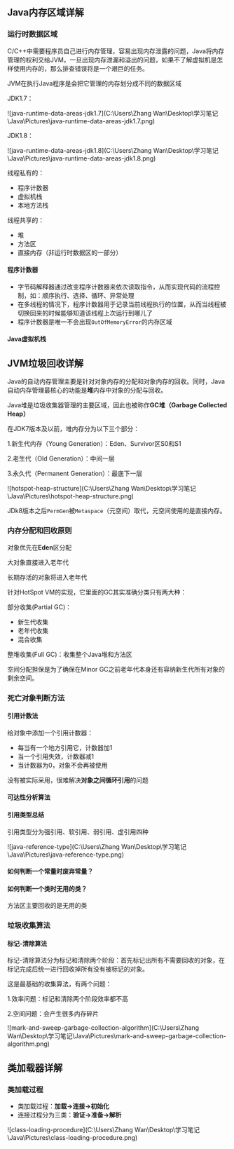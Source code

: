 ## Java内存区域详解

### 运行时数据区域

C/C++中需要程序员自己进行内存管理，容易出现内存泄露的问题，Java将内存管理的权利交给JVM，一旦出现内存泄漏和溢出的问题，如果不了解虚拟机是怎样使用内存的，那么排查错误将是一个艰巨的任务。

JVM在执行Java程序是会把它管理的内存划分成不同的数据区域

JDK1.7：

![java-runtime-data-areas-jdk1.7](C:\Users\Zhang Wan\Desktop\学习笔记\Java\Pictures\java-runtime-data-areas-jdk1.7.png)

JDK1.8：

![java-runtime-data-areas-jdk1.8](C:\Users\Zhang Wan\Desktop\学习笔记\Java\Pictures\java-runtime-data-areas-jdk1.8.png)

线程私有的：

* 程序计数器
* 虚拟机栈
* 本地方法栈

线程共享的：

* 堆
* 方法区
* 直接内存（非运行时数据区的一部分）

#### 程序计数器

* 字节码解释器通过改变程序计数器来依次读取指令，从而实现代码的流程控制，如：顺序执行、选择、循环、异常处理
* 在多线程的情况下，程序计数器用于记录当前线程执行的位置，从而当线程被切换回来的时候能够知道该线程上次运行到哪儿了
* 程序计数器是唯一不会出现`OutOfMemoryError`的内存区域

#### Java虚拟机栈

## JVM垃圾回收详解

Java的自动内存管理主要是针对对象内存的分配和对象内存的回收。同时，Java自动内存管理最核心的功能是**堆**内存中对象的分配与回收。

Java堆是垃圾收集器管理的主要区域，因此也被称作**GC堆（Garbage Collected Heap）**

在JDK7版本及以前，堆内存分为以下三个部分：

1.新生代内存（Young Generation）：Eden、Survivor区S0和S1

2.老生代（Old Generation）：中间一层

3.永久代（Permanent Generation）：最底下一层

![hotspot-heap-structure](C:\Users\Zhang Wan\Desktop\学习笔记\Java\Pictures\hotspot-heap-structure.png)

JDk8版本之后`PermGen`被`Metaspace`（元空间）取代，元空间使用的是直接内存。

### 内存分配和回收原则

对象优先在**Eden**区分配

大对象直接进入老年代

长期存活的对象将进入老年代

针对HotSpot VM的实现，它里面的GC其实准确分类只有两大种：

部分收集(Partial GC)：

* 新生代收集
* 老年代收集
* 混合收集

整堆收集(Full GC)：收集整个Java堆和方法区

空间分配担保是为了确保在Minor GC之前老年代本身还有容纳新生代所有对象的剩余空间。

### 死亡对象判断方法

#### 引用计数法

给对象中添加一个引用计数器：

* 每当有一个地方引用它，计数器加1
* 当一个引用失效，计数器减1
* 当计数器为0，对象不会再被使用

没有被实际采用，很难解决**对象之间循环引用**的问题

#### 可达性分析算法

#### 引用类型总结

引用类型分为强引用、软引用、弱引用、虚引用四种

![java-reference-type](C:\Users\Zhang Wan\Desktop\学习笔记\Java\Pictures\java-reference-type.png)

#### 如何判断一个常量时废弃常量？

#### 如何判断一个类时无用的类？

方法区主要回收的是无用的类

### 垃圾收集算法

#### 标记-清除算法

标记-清除算法分为标记和清除两个阶段：首先标记出所有不需要回收的对象，在标记完成后统一进行回收掉所有没有被标记的对象。

这是最基础的收集算法，有两个问题：

1.效率问题：标记和清除两个阶段效率都不高

2.空间问题：会产生很多内存碎片

![mark-and-sweep-garbage-collection-algorithm](C:\Users\Zhang Wan\Desktop\学习笔记\Java\Pictures\mark-and-sweep-garbage-collection-algorithm.png)



## 类加载器详解

### 类加载过程

* 类加载过程：**加载->连接->初始化**
* 连接过程分为三类：**验证->准备->解析**

![class-loading-procedure](C:\Users\Zhang Wan\Desktop\学习笔记\Java\Pictures\class-loading-procedure.png)







































































